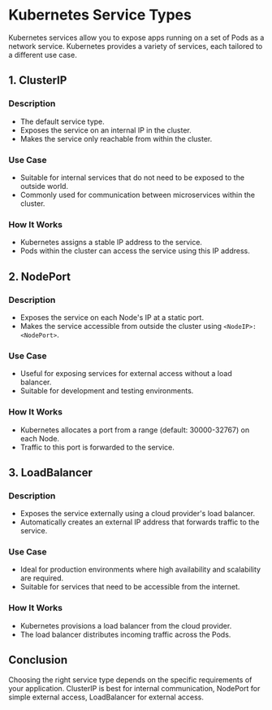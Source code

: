 # Kubernetes Service Types

Kubernetes services allow you to expose apps running on a set of Pods as a network service. Kubernetes provides a variety of services, each tailored to a different use case.

## 1. ClusterIP

### Description
- The default service type.
- Exposes the service on an internal IP in the cluster.
- Makes the service only reachable from within the cluster.

### Use Case
- Suitable for internal services that do not need to be exposed to the outside world.
- Commonly used for communication between microservices within the cluster.

### How It Works
- Kubernetes assigns a stable IP address to the service.
- Pods within the cluster can access the service using this IP address.

## 2. NodePort

### Description
- Exposes the service on each Node's IP at a static port.
- Makes the service accessible from outside the cluster using `<NodeIP>:<NodePort>`.

### Use Case
- Useful for exposing services for external access without a load balancer.
- Suitable for development and testing environments.

### How It Works
- Kubernetes allocates a port from a range (default: 30000-32767) on each Node.
- Traffic to this port is forwarded to the service.

## 3. LoadBalancer

### Description
- Exposes the service externally using a cloud provider's load balancer.
- Automatically creates an external IP address that forwards traffic to the service.

### Use Case
- Ideal for production environments where high availability and scalability are required.
- Suitable for services that need to be accessible from the internet.

### How It Works
- Kubernetes provisions a load balancer from the cloud provider.
- The load balancer distributes incoming traffic across the Pods.

## Conclusion

Choosing the right service type depends on the specific requirements of your application. ClusterIP is best for internal communication, NodePort for simple external access, LoadBalancer for external access.

